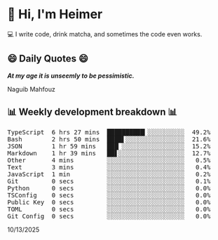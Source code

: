 # 👋 Hi, I'm Heimer

💻 I write code, drink matcha, and sometimes the code even works.

## 😄 Daily Quotes 😄

_**At my age it is unseemly to be pessimistic.**_

Naguib Mahfouz



## 📊 Weekly development breakdown 📊

<pre>TypeScript  6 hrs 27 mins  ██████████▎░░░░░░░░░░  49.2%
Bash        2 hrs 50 mins  ████▌░░░░░░░░░░░░░░░░  21.6%
JSON        1 hr 59 mins   ███▏░░░░░░░░░░░░░░░░░  15.2%
Markdown    1 hr 39 mins   ██▋░░░░░░░░░░░░░░░░░░  12.7%
Other       4 mins         ░░░░░░░░░░░░░░░░░░░░░   0.5%
Text        3 mins         ░░░░░░░░░░░░░░░░░░░░░   0.4%
JavaScript  1 min          ░░░░░░░░░░░░░░░░░░░░░   0.2%
Git         0 secs         ░░░░░░░░░░░░░░░░░░░░░   0.1%
Python      0 secs         ░░░░░░░░░░░░░░░░░░░░░   0.0%
TSConfig    0 secs         ░░░░░░░░░░░░░░░░░░░░░   0.0%
Public Key  0 secs         ░░░░░░░░░░░░░░░░░░░░░   0.0%
TOML        0 secs         ░░░░░░░░░░░░░░░░░░░░░   0.0%
Git Config  0 secs         ░░░░░░░░░░░░░░░░░░░░░   0.0%</pre>

10/13/2025